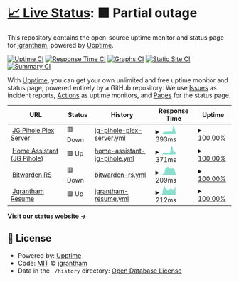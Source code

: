 # [📈 Live Status](https://hyukishi.github.io/uptime): <!--live status--> **🟧 Partial outage**

This repository contains the open-source uptime monitor and status page for [jgrantham](https://hyukishi.github.io/uptime), powered by [Upptime](https://github.com/upptime/upptime).

[![Uptime CI](https://github.com/hyukishi/uptime/workflows/Uptime%20CI/badge.svg)](https://github.com/hyukishi/uptime/actions?query=workflow%3A%22Uptime+CI%22)
[![Response Time CI](https://github.com/hyukishi/uptime/workflows/Response%20Time%20CI/badge.svg)](https://github.com/hyukishi/uptime/actions?query=workflow%3A%22Response+Time+CI%22)
[![Graphs CI](https://github.com/hyukishi/uptime/workflows/Graphs%20CI/badge.svg)](https://github.com/hyukishi/uptime/actions?query=workflow%3A%22Graphs+CI%22)
[![Static Site CI](https://github.com/hyukishi/uptime/workflows/Static%20Site%20CI/badge.svg)](https://github.com/hyukishi/uptime/actions?query=workflow%3A%22Static+Site+CI%22)
[![Summary CI](https://github.com/hyukishi/uptime/workflows/Summary%20CI/badge.svg)](https://github.com/hyukishi/uptime/actions?query=workflow%3A%22Summary+CI%22)

With [Upptime](https://upptime.js.org), you can get your own unlimited and free uptime monitor and status page, powered entirely by a GitHub repository. We use [Issues](https://github.com/hyukishi/uptime/issues) as incident reports, [Actions](https://github.com/hyukishi/uptime/actions) as uptime monitors, and [Pages](https://hyukishi.github.io/uptime) for the status page.

<!--start: status pages-->
<!-- This summary is generated by Upptime (https://github.com/upptime/upptime) -->
<!-- Do not edit this manually, your changes will be overwritten -->
<!-- prettier-ignore -->
| URL | Status | History | Response Time | Uptime |
| --- | ------ | ------- | ------------- | ------ |
| <img alt="" src="https://favicons.githubusercontent.com/plex.jgpihole.tk" height="13"> [JG Pihole Plex Server](https://plex.jgpihole.tk) | 🟥 Down | [jg-pihole-plex-server.yml](https://github.com/hyukishi/upptime/commits/HEAD/history/jg-pihole-plex-server.yml) | <details><summary><img alt="Response time graph" src="./graphs/jg-pihole-plex-server/response-time-week.png" height="20"> 393ms</summary><br><a href="https://hyukishi.github.io/upptime/history/jg-pihole-plex-server"><img alt="Response time 683" src="https://img.shields.io/endpoint?url=https%3A%2F%2Fraw.githubusercontent.com%2Fhyukishi%2Fupptime%2FHEAD%2Fapi%2Fjg-pihole-plex-server%2Fresponse-time.json"></a><br><a href="https://hyukishi.github.io/upptime/history/jg-pihole-plex-server"><img alt="24-hour response time 240" src="https://img.shields.io/endpoint?url=https%3A%2F%2Fraw.githubusercontent.com%2Fhyukishi%2Fupptime%2FHEAD%2Fapi%2Fjg-pihole-plex-server%2Fresponse-time-day.json"></a><br><a href="https://hyukishi.github.io/upptime/history/jg-pihole-plex-server"><img alt="7-day response time 393" src="https://img.shields.io/endpoint?url=https%3A%2F%2Fraw.githubusercontent.com%2Fhyukishi%2Fupptime%2FHEAD%2Fapi%2Fjg-pihole-plex-server%2Fresponse-time-week.json"></a><br><a href="https://hyukishi.github.io/upptime/history/jg-pihole-plex-server"><img alt="30-day response time 749" src="https://img.shields.io/endpoint?url=https%3A%2F%2Fraw.githubusercontent.com%2Fhyukishi%2Fupptime%2FHEAD%2Fapi%2Fjg-pihole-plex-server%2Fresponse-time-month.json"></a><br><a href="https://hyukishi.github.io/upptime/history/jg-pihole-plex-server"><img alt="1-year response time 683" src="https://img.shields.io/endpoint?url=https%3A%2F%2Fraw.githubusercontent.com%2Fhyukishi%2Fupptime%2FHEAD%2Fapi%2Fjg-pihole-plex-server%2Fresponse-time-year.json"></a></details> | <details><summary><a href="https://hyukishi.github.io/upptime/history/jg-pihole-plex-server">100.00%</a></summary><a href="https://hyukishi.github.io/upptime/history/jg-pihole-plex-server"><img alt="All-time uptime 99.99%" src="https://img.shields.io/endpoint?url=https%3A%2F%2Fraw.githubusercontent.com%2Fhyukishi%2Fupptime%2FHEAD%2Fapi%2Fjg-pihole-plex-server%2Fuptime.json"></a><br><a href="https://hyukishi.github.io/upptime/history/jg-pihole-plex-server"><img alt="24-hour uptime 100.00%" src="https://img.shields.io/endpoint?url=https%3A%2F%2Fraw.githubusercontent.com%2Fhyukishi%2Fupptime%2FHEAD%2Fapi%2Fjg-pihole-plex-server%2Fuptime-day.json"></a><br><a href="https://hyukishi.github.io/upptime/history/jg-pihole-plex-server"><img alt="7-day uptime 100.00%" src="https://img.shields.io/endpoint?url=https%3A%2F%2Fraw.githubusercontent.com%2Fhyukishi%2Fupptime%2FHEAD%2Fapi%2Fjg-pihole-plex-server%2Fuptime-week.json"></a><br><a href="https://hyukishi.github.io/upptime/history/jg-pihole-plex-server"><img alt="30-day uptime 100.00%" src="https://img.shields.io/endpoint?url=https%3A%2F%2Fraw.githubusercontent.com%2Fhyukishi%2Fupptime%2FHEAD%2Fapi%2Fjg-pihole-plex-server%2Fuptime-month.json"></a><br><a href="https://hyukishi.github.io/upptime/history/jg-pihole-plex-server"><img alt="1-year uptime 99.99%" src="https://img.shields.io/endpoint?url=https%3A%2F%2Fraw.githubusercontent.com%2Fhyukishi%2Fupptime%2FHEAD%2Fapi%2Fjg-pihole-plex-server%2Fuptime-year.json"></a></details>
| <img alt="" src="https://favicons.githubusercontent.com/jgpihole.duckdns.org" height="13"> [Home Assistant (JG Pihole)](https://jgpihole.duckdns.org) | 🟩 Up | [home-assistant-jg-pihole.yml](https://github.com/hyukishi/upptime/commits/HEAD/history/home-assistant-jg-pihole.yml) | <details><summary><img alt="Response time graph" src="./graphs/home-assistant-jg-pihole/response-time-week.png" height="20"> 371ms</summary><br><a href="https://hyukishi.github.io/upptime/history/home-assistant-jg-pihole"><img alt="Response time 397" src="https://img.shields.io/endpoint?url=https%3A%2F%2Fraw.githubusercontent.com%2Fhyukishi%2Fupptime%2FHEAD%2Fapi%2Fhome-assistant-jg-pihole%2Fresponse-time.json"></a><br><a href="https://hyukishi.github.io/upptime/history/home-assistant-jg-pihole"><img alt="24-hour response time 328" src="https://img.shields.io/endpoint?url=https%3A%2F%2Fraw.githubusercontent.com%2Fhyukishi%2Fupptime%2FHEAD%2Fapi%2Fhome-assistant-jg-pihole%2Fresponse-time-day.json"></a><br><a href="https://hyukishi.github.io/upptime/history/home-assistant-jg-pihole"><img alt="7-day response time 371" src="https://img.shields.io/endpoint?url=https%3A%2F%2Fraw.githubusercontent.com%2Fhyukishi%2Fupptime%2FHEAD%2Fapi%2Fhome-assistant-jg-pihole%2Fresponse-time-week.json"></a><br><a href="https://hyukishi.github.io/upptime/history/home-assistant-jg-pihole"><img alt="30-day response time 339" src="https://img.shields.io/endpoint?url=https%3A%2F%2Fraw.githubusercontent.com%2Fhyukishi%2Fupptime%2FHEAD%2Fapi%2Fhome-assistant-jg-pihole%2Fresponse-time-month.json"></a><br><a href="https://hyukishi.github.io/upptime/history/home-assistant-jg-pihole"><img alt="1-year response time 397" src="https://img.shields.io/endpoint?url=https%3A%2F%2Fraw.githubusercontent.com%2Fhyukishi%2Fupptime%2FHEAD%2Fapi%2Fhome-assistant-jg-pihole%2Fresponse-time-year.json"></a></details> | <details><summary><a href="https://hyukishi.github.io/upptime/history/home-assistant-jg-pihole">100.00%</a></summary><a href="https://hyukishi.github.io/upptime/history/home-assistant-jg-pihole"><img alt="All-time uptime 99.41%" src="https://img.shields.io/endpoint?url=https%3A%2F%2Fraw.githubusercontent.com%2Fhyukishi%2Fupptime%2FHEAD%2Fapi%2Fhome-assistant-jg-pihole%2Fuptime.json"></a><br><a href="https://hyukishi.github.io/upptime/history/home-assistant-jg-pihole"><img alt="24-hour uptime 100.00%" src="https://img.shields.io/endpoint?url=https%3A%2F%2Fraw.githubusercontent.com%2Fhyukishi%2Fupptime%2FHEAD%2Fapi%2Fhome-assistant-jg-pihole%2Fuptime-day.json"></a><br><a href="https://hyukishi.github.io/upptime/history/home-assistant-jg-pihole"><img alt="7-day uptime 100.00%" src="https://img.shields.io/endpoint?url=https%3A%2F%2Fraw.githubusercontent.com%2Fhyukishi%2Fupptime%2FHEAD%2Fapi%2Fhome-assistant-jg-pihole%2Fuptime-week.json"></a><br><a href="https://hyukishi.github.io/upptime/history/home-assistant-jg-pihole"><img alt="30-day uptime 98.55%" src="https://img.shields.io/endpoint?url=https%3A%2F%2Fraw.githubusercontent.com%2Fhyukishi%2Fupptime%2FHEAD%2Fapi%2Fhome-assistant-jg-pihole%2Fuptime-month.json"></a><br><a href="https://hyukishi.github.io/upptime/history/home-assistant-jg-pihole"><img alt="1-year uptime 99.41%" src="https://img.shields.io/endpoint?url=https%3A%2F%2Fraw.githubusercontent.com%2Fhyukishi%2Fupptime%2FHEAD%2Fapi%2Fhome-assistant-jg-pihole%2Fuptime-year.json"></a></details>
| <img alt="" src="https://favicons.githubusercontent.com/bitwarden.jgpihole.tk" height="13"> [Bitwarden RS](https://bitwarden.jgpihole.tk) | 🟥 Down | [bitwarden-rs.yml](https://github.com/hyukishi/upptime/commits/HEAD/history/bitwarden-rs.yml) | <details><summary><img alt="Response time graph" src="./graphs/bitwarden-rs/response-time-week.png" height="20"> 209ms</summary><br><a href="https://hyukishi.github.io/upptime/history/bitwarden-rs"><img alt="Response time 594" src="https://img.shields.io/endpoint?url=https%3A%2F%2Fraw.githubusercontent.com%2Fhyukishi%2Fupptime%2FHEAD%2Fapi%2Fbitwarden-rs%2Fresponse-time.json"></a><br><a href="https://hyukishi.github.io/upptime/history/bitwarden-rs"><img alt="24-hour response time 72" src="https://img.shields.io/endpoint?url=https%3A%2F%2Fraw.githubusercontent.com%2Fhyukishi%2Fupptime%2FHEAD%2Fapi%2Fbitwarden-rs%2Fresponse-time-day.json"></a><br><a href="https://hyukishi.github.io/upptime/history/bitwarden-rs"><img alt="7-day response time 209" src="https://img.shields.io/endpoint?url=https%3A%2F%2Fraw.githubusercontent.com%2Fhyukishi%2Fupptime%2FHEAD%2Fapi%2Fbitwarden-rs%2Fresponse-time-week.json"></a><br><a href="https://hyukishi.github.io/upptime/history/bitwarden-rs"><img alt="30-day response time 785" src="https://img.shields.io/endpoint?url=https%3A%2F%2Fraw.githubusercontent.com%2Fhyukishi%2Fupptime%2FHEAD%2Fapi%2Fbitwarden-rs%2Fresponse-time-month.json"></a><br><a href="https://hyukishi.github.io/upptime/history/bitwarden-rs"><img alt="1-year response time 594" src="https://img.shields.io/endpoint?url=https%3A%2F%2Fraw.githubusercontent.com%2Fhyukishi%2Fupptime%2FHEAD%2Fapi%2Fbitwarden-rs%2Fresponse-time-year.json"></a></details> | <details><summary><a href="https://hyukishi.github.io/upptime/history/bitwarden-rs">100.00%</a></summary><a href="https://hyukishi.github.io/upptime/history/bitwarden-rs"><img alt="All-time uptime 99.99%" src="https://img.shields.io/endpoint?url=https%3A%2F%2Fraw.githubusercontent.com%2Fhyukishi%2Fupptime%2FHEAD%2Fapi%2Fbitwarden-rs%2Fuptime.json"></a><br><a href="https://hyukishi.github.io/upptime/history/bitwarden-rs"><img alt="24-hour uptime 100.00%" src="https://img.shields.io/endpoint?url=https%3A%2F%2Fraw.githubusercontent.com%2Fhyukishi%2Fupptime%2FHEAD%2Fapi%2Fbitwarden-rs%2Fuptime-day.json"></a><br><a href="https://hyukishi.github.io/upptime/history/bitwarden-rs"><img alt="7-day uptime 100.00%" src="https://img.shields.io/endpoint?url=https%3A%2F%2Fraw.githubusercontent.com%2Fhyukishi%2Fupptime%2FHEAD%2Fapi%2Fbitwarden-rs%2Fuptime-week.json"></a><br><a href="https://hyukishi.github.io/upptime/history/bitwarden-rs"><img alt="30-day uptime 100.00%" src="https://img.shields.io/endpoint?url=https%3A%2F%2Fraw.githubusercontent.com%2Fhyukishi%2Fupptime%2FHEAD%2Fapi%2Fbitwarden-rs%2Fuptime-month.json"></a><br><a href="https://hyukishi.github.io/upptime/history/bitwarden-rs"><img alt="1-year uptime 99.99%" src="https://img.shields.io/endpoint?url=https%3A%2F%2Fraw.githubusercontent.com%2Fhyukishi%2Fupptime%2FHEAD%2Fapi%2Fbitwarden-rs%2Fuptime-year.json"></a></details>
| <img alt="" src="https://favicons.githubusercontent.com/jgrantham.duckdns.org" height="13"> [Jgrantham Resume](https://jgrantham.duckdns.org) | 🟩 Up | [jgrantham-resume.yml](https://github.com/hyukishi/upptime/commits/HEAD/history/jgrantham-resume.yml) | <details><summary><img alt="Response time graph" src="./graphs/jgrantham-resume/response-time-week.png" height="20"> 212ms</summary><br><a href="https://hyukishi.github.io/upptime/history/jgrantham-resume"><img alt="Response time 267" src="https://img.shields.io/endpoint?url=https%3A%2F%2Fraw.githubusercontent.com%2Fhyukishi%2Fupptime%2FHEAD%2Fapi%2Fjgrantham-resume%2Fresponse-time.json"></a><br><a href="https://hyukishi.github.io/upptime/history/jgrantham-resume"><img alt="24-hour response time 289" src="https://img.shields.io/endpoint?url=https%3A%2F%2Fraw.githubusercontent.com%2Fhyukishi%2Fupptime%2FHEAD%2Fapi%2Fjgrantham-resume%2Fresponse-time-day.json"></a><br><a href="https://hyukishi.github.io/upptime/history/jgrantham-resume"><img alt="7-day response time 212" src="https://img.shields.io/endpoint?url=https%3A%2F%2Fraw.githubusercontent.com%2Fhyukishi%2Fupptime%2FHEAD%2Fapi%2Fjgrantham-resume%2Fresponse-time-week.json"></a><br><a href="https://hyukishi.github.io/upptime/history/jgrantham-resume"><img alt="30-day response time 233" src="https://img.shields.io/endpoint?url=https%3A%2F%2Fraw.githubusercontent.com%2Fhyukishi%2Fupptime%2FHEAD%2Fapi%2Fjgrantham-resume%2Fresponse-time-month.json"></a><br><a href="https://hyukishi.github.io/upptime/history/jgrantham-resume"><img alt="1-year response time 267" src="https://img.shields.io/endpoint?url=https%3A%2F%2Fraw.githubusercontent.com%2Fhyukishi%2Fupptime%2FHEAD%2Fapi%2Fjgrantham-resume%2Fresponse-time-year.json"></a></details> | <details><summary><a href="https://hyukishi.github.io/upptime/history/jgrantham-resume">100.00%</a></summary><a href="https://hyukishi.github.io/upptime/history/jgrantham-resume"><img alt="All-time uptime 100.00%" src="https://img.shields.io/endpoint?url=https%3A%2F%2Fraw.githubusercontent.com%2Fhyukishi%2Fupptime%2FHEAD%2Fapi%2Fjgrantham-resume%2Fuptime.json"></a><br><a href="https://hyukishi.github.io/upptime/history/jgrantham-resume"><img alt="24-hour uptime 100.00%" src="https://img.shields.io/endpoint?url=https%3A%2F%2Fraw.githubusercontent.com%2Fhyukishi%2Fupptime%2FHEAD%2Fapi%2Fjgrantham-resume%2Fuptime-day.json"></a><br><a href="https://hyukishi.github.io/upptime/history/jgrantham-resume"><img alt="7-day uptime 100.00%" src="https://img.shields.io/endpoint?url=https%3A%2F%2Fraw.githubusercontent.com%2Fhyukishi%2Fupptime%2FHEAD%2Fapi%2Fjgrantham-resume%2Fuptime-week.json"></a><br><a href="https://hyukishi.github.io/upptime/history/jgrantham-resume"><img alt="30-day uptime 100.00%" src="https://img.shields.io/endpoint?url=https%3A%2F%2Fraw.githubusercontent.com%2Fhyukishi%2Fupptime%2FHEAD%2Fapi%2Fjgrantham-resume%2Fuptime-month.json"></a><br><a href="https://hyukishi.github.io/upptime/history/jgrantham-resume"><img alt="1-year uptime 100.00%" src="https://img.shields.io/endpoint?url=https%3A%2F%2Fraw.githubusercontent.com%2Fhyukishi%2Fupptime%2FHEAD%2Fapi%2Fjgrantham-resume%2Fuptime-year.json"></a></details>

<!--end: status pages-->

[**Visit our status website →**](https://hyukishi.github.io/uptime)

## 📄 License

- Powered by: [Upptime](https://github.com/upptime/upptime)
- Code: [MIT](./LICENSE) © [jgrantham](https://hyukishi.github.io/uptime)
- Data in the `./history` directory: [Open Database License](https://opendatacommons.org/licenses/odbl/1-0/)
